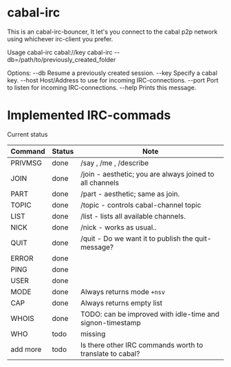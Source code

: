 # cabal-irc

This is an cabal-irc-bouncer, It let's you connect to
the cabal p2p network using whichever irc-client you prefer.

Usage
  cabal-irc cabal://key
  cabal-irc --db=/path/to/previously_created_folder

  Options:
    --db      Resume a previously created session.
    --key     Specify a cabal key.
    --host    Host/Address to use for incoming IRC-connections.
    --port    Port to listen for incoming IRC-connections.
    --help    Prints this message.


# Implemented IRC-commads
Current status

| Command   | Status   | Note                                                       |
| --------- | -------- | ---------------------------------------------------------- |
| PRIVMSG   | done     | /say , /me , /describe                                     |
| JOIN      | done     | /join  - aesthetic; you are always joined to all channels  |
| PART      | done     | /part  - aesthetic; same as join.                          |
| TOPIC     | done     | /topic - controls cabal-channel topic                      |
| LIST      | done     | /list  - lists all available channels.                     |
| NICK      | done     | /nick  - works as usual..                                  |
| QUIT      | done     | /quit  - Do we want it to publish the quit-message?        |
| ERROR     | done     |                                                            |
| PING      | done     |                                                            |
| USER      | done     |                                                            |
| MODE      | done     | Always returns mode `+nsv`                                 |
| CAP       | done     | Always returns empty list                                  |
| WHOIS     | done     | TODO: can be improved with idle-time and signon-timestamp  |
| WHO       | todo     | missing                                                    |
| add more  | todo     | Is there other IRC commands worth to translate to cabal?   |


